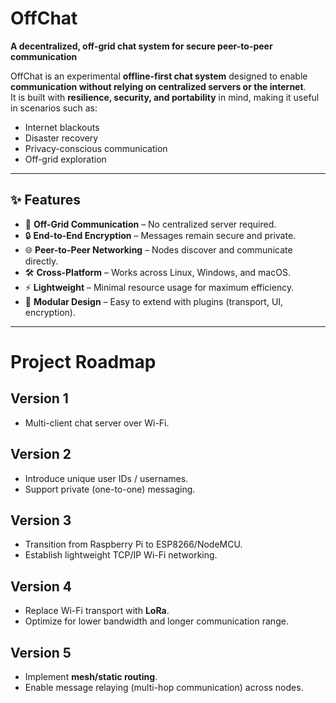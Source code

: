 # OffChat  
**A decentralized, off-grid chat system for secure peer-to-peer communication**  

OffChat is an experimental **offline-first chat system** designed to enable **communication without relying on centralized servers or the internet**.  
It is built with **resilience, security, and portability** in mind, making it useful in scenarios such as:  
- Internet blackouts  
- Disaster recovery  
- Privacy-conscious communication  
- Off-grid exploration  

---

## ✨ Features  
- 📡 **Off-Grid Communication** – No centralized server required.  
- 🔒 **End-to-End Encryption** – Messages remain secure and private.  
- 🌐 **Peer-to-Peer Networking** – Nodes discover and communicate directly.  
- 🛠️ **Cross-Platform** – Works across Linux, Windows, and macOS.  
- ⚡ **Lightweight** – Minimal resource usage for maximum efficiency.  
- 🔌 **Modular Design** – Easy to extend with plugins (transport, UI, encryption).  

---


# Project Roadmap

## Version 1
- Multi-client chat server over Wi-Fi.

## Version 2
- Introduce unique user IDs / usernames.  
- Support private (one-to-one) messaging.

## Version 3
- Transition from Raspberry Pi to ESP8266/NodeMCU.  
- Establish lightweight TCP/IP Wi-Fi networking.

## Version 4
- Replace Wi-Fi transport with **LoRa**.  
- Optimize for lower bandwidth and longer communication range.

## Version 5
- Implement **mesh/static routing**.  
- Enable message relaying (multi-hop communication) across nodes.
